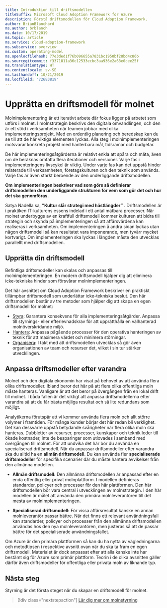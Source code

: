```yaml
---
title: Introduktion till driftsmodellen
titleSuffix: Microsoft Cloud Adoption Framework for Azure
description: Förstå driftsmodellen för Cloud Adoption Framework.
author: BrianBlanchard
ms.author: brblanch
ms.date: 10/17/2019
ms.topic: article
ms.service: cloud-adoption-framework
ms.subservice: overview
ms.custom: operating-model
ms.openlocfilehash: 77e3ded1f76b096655a7831bc1950bf28bd4c86b
ms.sourcegitcommit: f3371811a36e12533ecbc3aa936e2a68e0cee25f
ms.translationtype: HT
ms.contentlocale: sv-SE
ms.lasthandoff: 10/21/2019
ms.locfileid: "72683819"
---
```

# <a name="establish-an-operating-model-for-the-cloud"></a>Upprätta en driftsmodell för molnet

Molnimplementering är ett iterativt arbete där fokus ligger på arbetet som utförs i molnet. I molnstrategin beskrivs den digitala omvandlingen, och den är ett stöd i verksamheten när teamen jobbar med olika implementeringsprojekt. Med en ordentlig planering och beredskap kan du se till att de här viktiga elementen lyckas. Alla steg i molnimplementeringen motsvarar konkreta projekt med hanterbara mål, tidsramar och budgetar.

De här implementeringsåtgärderna är relativt enkla att spåra och mäta, även om de beräknas omfatta flera iterationer och versioner. Varje fas i implementeringens livscykel är viktig. Under varje fas kan det uppstå hinder relaterade till verksamheten, företagskulturen och den teknik som används. Varje fas är även starkt beroende av den underliggande driftsmodellen.

**Om implementeringen beskriver vad som görs så definierar driftsmodellen den underliggande strukturen för vem som gör det och hur det ska genomföras.**

Satya Nadella sa, **”Kultur slår strategi med hästlängder”** . Driftsmodellen är i praktiken IT-kulturens essens indelad i ett antal mätbara processer. När molnet underbyggs av en kraftfull driftsmodell kommer kulturen att bidra till strategin och skynda på implementeringen så att affärsvärdena kan realiseras i verksamheten. Om implementeringen å andra sidan lyckas utan någon driftsmodell så kan resultatet vara imponerande, men tyvärr mycket kortvarigt. Om implementeringen ska lyckas i längden måste den utvecklas parallellt med driftsmodellen.

## <a name="establish-your-operating-model"></a>Upprätta din driftsmodell

Befintliga driftsmodeller kan skalas och anpassas till molnimplementeringen. En modern driftsmodell hjälper dig att eliminera icke-tekniska hinder som försvårar molnimplementeringen.

Det här avsnittet om Cloud Adoption Framework beskriver en praktiskt tillämpbar driftsmodell som underlättar icke-tekniska beslut. Den här driftsmodellen består av tre metoder som hjälper dig att skapa en egen driftsmodell för molnet:

- [Styra](../govern/index.md): Garantera konsekvens för alla implementeringsåtgärder. Anpassa till styrnings- eller efterlevnadskrav för att upprätthålla en välhanterad molnöverskridande miljö.
- [Hantera](../manage/index.md): Anpassa pågående processer för den operativa hanteringen av teknik för att maximera värdet och minimera störningar.
- [Organisera](../organize/index.md): I takt med att driftsmodellen utvecklas så gör även organisationen av team och resurser det, vilket i sin tur stärker utvecklingen.

## <a name="aligning-operating-models"></a>Anpassa driftsmodeller efter varandra

Molnet och den digitala ekonomin har visat på behovet av att använda flera olika driftsmodeller. Ibland beror det här på att flera olika offentliga moln måste hanteras. Vanligare är att det beror på övergången från en lokal drift till molnet. I båda fallen är det viktigt att anpassa driftsmodellerna efter varandra så att du får bästa möjliga resultat och så lite redundans som möjligt.

Analytikerna förutspår att vi kommer använda flera moln och allt större volymer i framtiden. För många kunder börjar det här redan bli verklighet. Det kan dessvärre uppstå betydande svårigheter när flera olika moln ska hanteras. Dubbletter av resurser, processer, kunskaper och teknik leder till ökade kostnader, inte de besparingar som utlovades i samband med övergången till molnet. För att undvika det här bör du använda en specialiserad driftsmodell. När du anpassar driftsmodeller efter varandra ska du alltid ha en **allmän driftsmodell**. Du kan använda fler **specialiserade driftsmodeller** för specifika scenarier där du måste hantera avvikelser från den allmänna modellen.

- **Allmän driftsmodell:** Den allmänna driftsmodellen är anpassad efter en enda offentlig eller privat molnplattform. I modellen definieras standarder, policyer och processer för den här plattformen. Den här driftsmodellen bör vara central i utvecklingen av molnstrategin. I den här modellen är målet att använda den primära molnleverantören till det mesta av molnimplementeringen.

- **Specialiserad driftsmodell:** För vissa affärsresultat kanske en annan molnleverantör passar bättre. När det finns ett relevant användningsfall kan standarder, policyer och processer från den allmänna driftsmodellen användas hos den nya molnleverantören, men justeras så att de passar bättre för det specialiserade användningsfallet.

Om Azure är den primära plattformen så kan du ha nytta av vägledningarna och metodtipsen i respektive avsnitt ovan när du ska ta fram en egen driftsmodell. Materialet är dock anpassat efter att alla kanske inte har bestämt sig för Azure som primär plattform. Teorin i de olika avsnitten gäller därför även driftsmodeller för offentliga eller privata moln av liknande typ.

## <a name="next-steps"></a>Nästa steg

Styrning är det första steget när du skapar en driftsmodell för molnet.

> [!div class="nextstepaction"]
> [Lär dig mer om molnstyrning](../govern/index.md)
